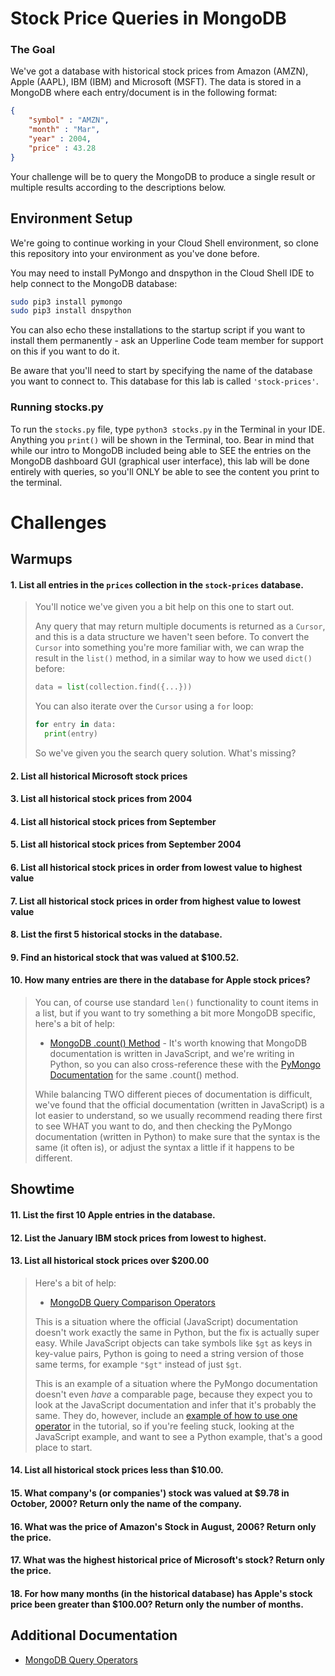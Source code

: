 # Stock Price Queries in MongoDB

### The Goal

We've got a database with historical stock prices from Amazon (AMZN), Apple (AAPL), IBM (IBM) and Microsoft (MSFT). The data is stored in a MongoDB where each entry/document is in the following format:

```json
{
	"symbol" : "AMZN",
	"month" : "Mar",
	"year" : 2004,
	"price" : 43.28
}

```

Your challenge will be to query the MongoDB to produce a single result or multiple results according to the descriptions below.

## Environment Setup

We're going to continue working in your Cloud Shell environment, so clone this repository into your environment as you've done before.

You may need to install PyMongo and dnspython in the Cloud Shell IDE to help connect to the MongoDB database:

```bash
sudo pip3 install pymongo
sudo pip3 install dnspython
```

You can also echo these installations to the startup script if you want to install them permanently - ask an Upperline Code team member for support on this if you want to do it. 

Be aware that you'll need to start by specifying the name of the database you want to connect to. This database for this lab is called `'stock-prices'`. 

### Running stocks.py

To run the `stocks.py` file, type `python3 stocks.py` in the Terminal in your IDE. Anything you `print()` will be shown in the Terminal, too. Bear in mind that while our intro to MongoDB included being able to SEE the entries on the MongoDB dashboard GUI (graphical user interface), this lab will be done entirely with queries, so you'll ONLY be able to see the content you print to the terminal. 

# Challenges

## Warmups

#### 1. List all entries in the `prices` collection in the `stock-prices` database.

> You'll notice we've given you a bit help on this one to start out.
> 
> Any query that may return multiple documents is returned as a `Cursor`, and this is a data structure we haven't seen before. To convert the `Cursor` into something you're more familiar with, we can wrap the result in the `list()` method, in a similar way to how we used `dict()` before:
>
> ```python
> data = list(collection.find({...}))
> ```
>
> You can also iterate over the `Cursor` using a `for` loop:
>
> ```python
> for entry in data:
> 	print(entry)
> ```
> 
> So we've given you the search query solution. What's missing?

#### 2. List all historical Microsoft stock prices

#### 3. List all historical stock prices from 2004

#### 4. List all historical stock prices from September

#### 5. List all historical stock prices from September 2004

#### 6. List all historical stock prices in order from lowest value to highest value

#### 7. List all historical stock prices in order from highest value to lowest value

#### 8. List the first 5 historical stocks in the database.

#### 9. Find an historical stock that was valued at $100.52.

#### 10. How many entries are there in the database for Apple stock prices?

> You can, of course use standard `len()` functionality to count items in a list, but if you want to try something a bit more MongoDB specific, here's a bit of help:
>
> - [MongoDB .count() Method](https://docs.mongodb.com/manual/reference/method/db.collection.count/) - It's worth knowing that MongoDB documentation is written in JavaScript, and we're writing in Python, so you can also cross-reference these with the [PyMongo Documentation](https://pymongo.readthedocs.io/en/stable/api/pymongo/cursor.html#pymongo.cursor.Cursor.count) for the same .count() method. 
>
> While balancing TWO different pieces of documentation is difficult, we've found that the official documentation (written in JavaScript) is a lot easier to understand, so we usually recommend reading there first to see WHAT you want to do, and then checking the PyMongo documentation (written in Python) to make sure that the syntax is the same (it often is), or adjust the syntax a little if it happens to be different. 

## Showtime

#### 11. List the first 10 Apple entries in the database.

#### 12. List the January IBM stock prices from lowest to highest.

#### 13. List all historical stock prices over $200.00

> Here's a bit of help:
> 
> - [MongoDB Query Comparison Operators](https://docs.mongodb.com/manual/reference/operator/query-comparison/)
>
> This is a situation where the official (JavaScript) documentation doesn't work exactly the same in Python, but the fix is actually super easy. While JavaScript objects can take symbols like `$gt` as keys in key-value pairs, Python is going to need a string version of those same terms, for example `"$gt"` instead of just `$gt`. 
> 
> This is an example of a situation where the PyMongo documentation doesn't even *have* a comparable page, because they expect you to look at the JavaScript documentation and infer that it's probably the same. They do, however, include an [example of how to use one operator](https://pymongo.readthedocs.io/en/stable/tutorial.html?highlight=query#range-queries) in the tutorial, so if you're feeling stuck, looking at the JavaScript example, and want to see a Python example, that's a good place to start. 

#### 14. List all historical stock prices less than $10.00.

#### 15. What company's (or companies') stock was valued at $9.78 in October, 2000? Return only the name of the company.

#### 16. What was the price of Amazon's Stock in August, 2006? Return only the price.

#### 17. What was the highest historical price of Microsoft's stock? Return only the price.

#### 18. For how many months (in the historical database) has Apple's stock price been greater than $100.00? Return only the number of months.

## Additional Documentation

- [MongoDB Query Operators](https://docs.mongodb.com/manual/reference/operator/query/)
